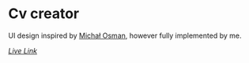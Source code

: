 # Cv creator

UI design inspired by [Michał Osman](https://michalosman.github.io/cv-application/), however fully implemented by me. 

*[Live Link](https://piotrnajda3000.github.io/cvCreator/)*


